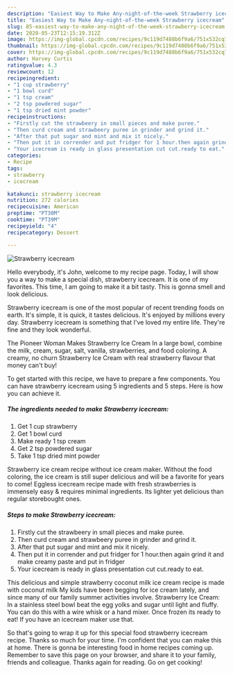 ```yaml
---
description: "Easiest Way to Make Any-night-of-the-week Strawberry icecream"
title: "Easiest Way to Make Any-night-of-the-week Strawberry icecream"
slug: 85-easiest-way-to-make-any-night-of-the-week-strawberry-icecream
date: 2020-05-23T12:15:19.312Z
image: https://img-global.cpcdn.com/recipes/9c119d7488b6f9a6/751x532cq70/strawberry-icecream-recipe-main-photo.jpg
thumbnail: https://img-global.cpcdn.com/recipes/9c119d7488b6f9a6/751x532cq70/strawberry-icecream-recipe-main-photo.jpg
cover: https://img-global.cpcdn.com/recipes/9c119d7488b6f9a6/751x532cq70/strawberry-icecream-recipe-main-photo.jpg
author: Harvey Curtis
ratingvalue: 4.3
reviewcount: 12
recipeingredient:
- "1 cup strawberry"
- "1 bowl curd"
- "1 tsp cream"
- "2 tsp powdered sugar"
- "1 tsp dried mint powder"
recipeinstructions:
- "Firstly cut the strawbeery in small pieces and make puree."
- "Then curd cream and strawbeery puree in grinder and grind it."
- "After that put sugar and mint and mix it nicely."
- "Then put it in corrender and put fridger for 1 hour.then again grind it and make creamy paste and put in fridger"
- "Your icecream is ready in glass presentation cut cut.ready to eat."
categories:
- Recipe
tags:
- strawberry
- icecream

katakunci: strawberry icecream 
nutrition: 272 calories
recipecuisine: American
preptime: "PT30M"
cooktime: "PT39M"
recipeyield: "4"
recipecategory: Dessert

---
```



![Strawberry icecream](https://img-global.cpcdn.com/recipes/9c119d7488b6f9a6/751x532cq70/strawberry-icecream-recipe-main-photo.jpg)

Hello everybody, it's John, welcome to my recipe page. Today, I will show you a way to make a special dish, strawberry icecream. It is one of my favorites. This time, I am going to make it a bit tasty. This is gonna smell and look delicious.

Strawberry icecream is one of the most popular of recent trending foods on earth. It's simple, it is quick, it tastes delicious. It's enjoyed by millions every day. Strawberry icecream is something that I've loved my entire life. They're fine and they look wonderful.

The Pioneer Woman Makes Strawberry Ice Cream In a large bowl, combine the milk, cream, sugar, salt, vanilla, strawberries, and food coloring. A creamy, no churn Strawberry Ice Cream with real strawberry flavour that money can&#39;t buy!


To get started with this recipe, we have to prepare a few components. You can have strawberry icecream using 5 ingredients and 5 steps. Here is how you can achieve it.

<!--inarticleads1-->

##### The ingredients needed to make Strawberry icecream:

1. Get 1 cup strawberry
1. Get 1 bowl curd
1. Make ready 1 tsp cream
1. Get 2 tsp powdered sugar
1. Take 1 tsp dried mint powder


Strawberry ice cream recipe without ice cream maker. Without the food coloring, the ice cream is still super delicious and will be a favorite for years to come! Eggless icecream recipe made with fresh strawberries is immensely easy &amp; requires minimal ingredients. Its lighter yet delicious than regular storebought ones. 

<!--inarticleads2-->

##### Steps to make Strawberry icecream:

1. Firstly cut the strawbeery in small pieces and make puree.
1. Then curd cream and strawbeery puree in grinder and grind it.
1. After that put sugar and mint and mix it nicely.
1. Then put it in corrender and put fridger for 1 hour.then again grind it and make creamy paste and put in fridger
1. Your icecream is ready in glass presentation cut cut.ready to eat.


This delicious and simple strawberry coconut milk ice cream recipe is made with coconut milk My kids have been begging for ice cream lately, and since many of our family summer activities involve. Strawberry Ice Cream: In a stainless steel bowl beat the egg yolks and sugar until light and fluffy. You can do this with a wire whisk or a hand mixer. Once frozen its ready to eat! If you have an icecream maker use that. 

So that's going to wrap it up for this special food strawberry icecream recipe. Thanks so much for your time. I'm confident that you can make this at home. There is gonna be interesting food in home recipes coming up. Remember to save this page on your browser, and share it to your family, friends and colleague. Thanks again for reading. Go on get cooking!
